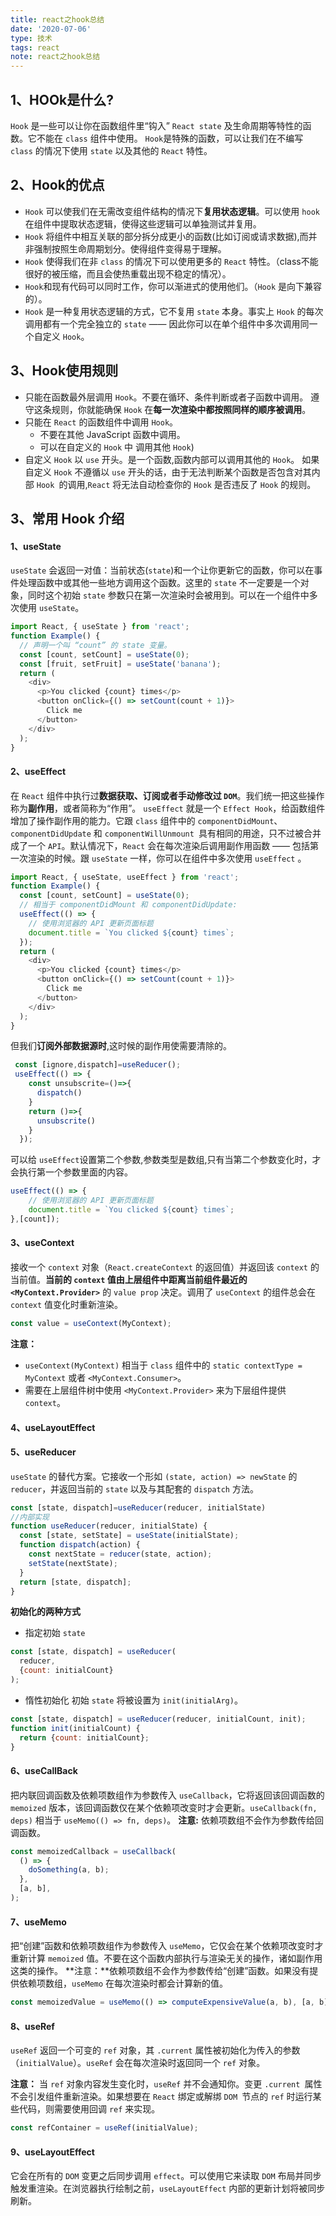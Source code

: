 ```yaml
---
title: react之hook总结
date: '2020-07-06'
type: 技术
tags: react
note: react之hook总结
---
```

## 1、HOOk是什么?
`Hook` 是一些可以让你在函数组件里“钩入” `React state` 及生命周期等特性的函数。它不能在 `class` 组件中使用。
`Hook`是特殊的函数，可以让我们在不编写 `class` 的情况下使用 `state` 以及其他的 `React` 特性。

## 2、Hook的优点
+ `Hook` 可以使我们在无需改变组件结构的情况下**复用状态逻辑**。可以使用 `hook` 在组件中提取状态逻辑，使得这些逻辑可以单独测试并复用。
+ `Hook` 将组件中相互关联的部分拆分成更小的函数(比如订阅或请求数据),而并非强制按照生命周期划分。使得组件变得易于理解。
+ `Hook` 使得我们在非 `class` 的情况下可以使用更多的 `React` 特性。（class不能很好的被压缩，而且会使热重载出现不稳定的情况）。
+ `Hook`和现有代码可以同时工作，你可以渐进式的使用他们。（`Hook` 是向下兼容的）。
+ `Hook` 是一种复用状态逻辑的方式，它不复用 `state` 本身。事实上 `Hook` 的每次调用都有一个完全独立的 `state` —— 因此你可以在单个组件中多次调用同一个自定义 `Hook`。
## 3、Hook使用规则
+ 只能在函数最外层调用 `Hook`。不要在循环、条件判断或者子函数中调用。
遵守这条规则，你就能确保 `Hook` 在**每一次渲染中都按照同样的顺序被调用**。
+ 只能在 `React` 的函数组件中调用 `Hook`。
  + 不要在其他 JavaScript 函数中调用。
  + 可以在自定义的 `Hook` 中 调用其他 `Hook`)
+ 自定义  `Hook` 以 `use` 开头。是一个函数,函数内部可以调用其他的 `Hook`。
如果自定义 `Hook` 不遵循以 `use` 开头的话，由于无法判断某个函数是否包含对其内部 `Hook `的调用,`React` 将无法自动检查你的 `Hook` 是否违反了 `Hook` 的规则。
## 3、常用 Hook 介绍
#### 1、useState
`useState` 会返回一对值：当前状态(`state`)和一个让你更新它的函数，你可以在事件处理函数中或其他一些地方调用这个函数。这里的 `state` 不一定要是一个对象，同时这个初始 `state` 参数只在第一次渲染时会被用到。可以在一个组件中多次使用 `useState`。
```js
import React, { useState } from 'react';
function Example() {
  // 声明一个叫 “count” 的 state 变量。
  const [count, setCount] = useState(0);
  const [fruit, setFruit] = useState('banana');
  return (
    <div>
      <p>You clicked {count} times</p>
      <button onClick={() => setCount(count + 1)}>
        Click me
      </button>
    </div>
  );
}
```
#### 2、useEffect
在 `React` 组件中执行过**数据获取、订阅或者手动修改过 `DOM`**。我们统一把这些操作称为**副作用**，或者简称为“作用”。
`useEffect` 就是一个 `Effect Hook`，给函数组件增加了操作副作用的能力。它跟 `class` 组件中的 `componentDidMount`、`componentDidUpdate` 和 `componentWillUnmount `具有相同的用途，只不过被合并成了一个 `API`。默认情况下，`React` 会在每次渲染后调用副作用函数 —— 包括第一次渲染的时候。跟 `useState` 一样，你可以在组件中多次使用 `useEffect` 。
```js
import React, { useState, useEffect } from 'react';
function Example() {
  const [count, setCount] = useState(0);
  // 相当于 componentDidMount 和 componentDidUpdate:
  useEffect(() => {
    // 使用浏览器的 API 更新页面标题
    document.title = `You clicked ${count} times`;
  });
  return (
    <div>
      <p>You clicked {count} times</p>
      <button onClick={() => setCount(count + 1)}>
        Click me
      </button>
    </div>
  );
}
```
但我们**订阅外部数据源时**,这时候的副作用使需要清除的。
```js
 const [ignore,dispatch]=useReducer();
 useEffect(() => {
    const unsubscrite=()=>{
      dispatch()
    }
    return ()=>{
      unsubscrite()
    }
  });
```
可以给 `useEffect`设置第二个参数,参数类型是数组,只有当第二个参数变化时，才会执行第一个参数里面的内容。
```js
useEffect(() => {
    // 使用浏览器的 API 更新页面标题
    document.title = `You clicked ${count} times`;
},[count]);
```
#### 3、useContext

接收一个 `context` 对象（`React.createContext` 的返回值）并返回该 `context` 的当前值。**当前的 `context` 值由上层组件中距离当前组件最近的 `<MyContext.Provider>`** 的 `value prop` 决定。调用了 `useContext` 的组件总会在 `context` 值变化时重新渲染。
```js
const value = useContext(MyContext);
```
**注意：** 
+ `useContext(MyContext)` 相当于 `class` 组件中的 `static contextType = MyContext` 或者 `<MyContext.Consumer>`。
+ 需要在上层组件树中使用 `<MyContext.Provider>` 来为下层组件提供 `context`。

#### 4、useLayoutEffect

#### 5、useReducer
`useState` 的替代方案。它接收一个形如 `(state, action) => newState` 的 `reducer`，并返回当前的 `state` 以及与其配套的 `dispatch` 方法。
```js
const [state, dispatch]=useReducer(reducer, initialState)
//内部实现
function useReducer(reducer, initialState) {
  const [state, setState] = useState(initialState);
  function dispatch(action) {
    const nextState = reducer(state, action);
    setState(nextState);
  }
  return [state, dispatch];
}
```
**初始化的两种方式**
+ 指定初始 `state`
```js
const [state, dispatch] = useReducer(
  reducer,
  {count: initialCount}
);
```
+ 惰性初始化
初始 `state` 将被设置为 `init(initialArg)`。
```js
const [state, dispatch] = useReducer(reducer, initialCount, init);
function init(initialCount) {
  return {count: initialCount};
}
```
#### 6、useCallBack
把内联回调函数及依赖项数组作为参数传入 `useCallback`，它将返回该回调函数的 `memoized` 版本，该回调函数仅在某个依赖项改变时才会更新。`useCallback(fn, deps)` 相当于 `useMemo(() => fn, deps)`。
**注意:** 依赖项数组不会作为参数传给回调函数。
```js
const memoizedCallback = useCallback(
  () => {
    doSomething(a, b);
  },
  [a, b],
);
```

#### 7、useMemo
把“创建”函数和依赖项数组作为参数传入 `useMemo`，它仅会在某个依赖项改变时才重新计算 `memoized` 值。不要在这个函数内部执行与渲染无关的操作，诸如副作用这类的操作。
**注意：**依赖项数组不会作为参数传给“创建”函数。如果没有提供依赖项数组，`useMemo` 在每次渲染时都会计算新的值。
```js
const memoizedValue = useMemo(() => computeExpensiveValue(a, b), [a, b]);
```

#### 8、useRef
`useRef` 返回一个可变的 `ref` 对象，其 `.current` 属性被初始化为传入的参数（`initialValue`）。`useRef` 会在每次渲染时返回同一个 `ref` 对象。

**注意：** 当 `ref` 对象内容发生变化时，`useRef` 并不会通知你。变更 `.current `属性不会引发组件重新渲染。如果想要在 `React` 绑定或解绑 `DOM `节点的 `ref` 时运行某些代码，则需要使用回调 `ref` 来实现。
```js
const refContainer = useRef(initialValue);
```
#### 9、useLayoutEffect
它会在所有的 `DOM` 变更之后同步调用 `effect`。可以使用它来读取 `DOM` 布局并同步触发重渲染。在浏览器执行绘制之前，`useLayoutEffect` 内部的更新计划将被同步刷新。
